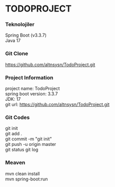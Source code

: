 # **TODOPROJECT**<BR/>
### **Teknolojiler**<br/>
Spring Boot (v3.3.7) <br/>
Java 17

### **Git Clone**<br/>
https://github.com/altnsysn/TodoProject.git <br/>


### **Project Information**<br/>
project name: TodoProject<br/>
spring boot version: 3.3.7<br/>
JDK: 17<br/>
git url: https://github.com/altnsysn/TodoProject.git<br/>

### **Git Codes**<br/>
git init<br/>
git add .<br/>
git commit -m "git init"<br/>
git push -u origin master<br/>
git status
git log <br/>

### **Meaven**<br/>
mvn clean install <br/>
mvn spring-boot:run


